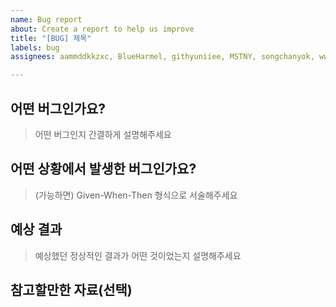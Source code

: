 ```yaml
---
name: Bug report
about: Create a report to help us improve
title: "[BUG] 제목"
labels: bug
assignees: aammddkkzxc, BlueHarmel, githyuniiee, MSTNY, songchanyok, www-author

---
```


## 어떤 버그인가요?

> 어떤 버그인지 간결하게 설명해주세요

## 어떤 상황에서 발생한 버그인가요?

> (가능하면) Given-When-Then 형식으로 서술해주세요

## 예상 결과

> 예상했던 정상적인 결과가 어떤 것이었는지 설명해주세요

## 참고할만한 자료(선택)
